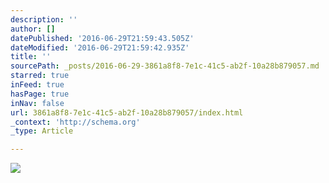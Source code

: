 ```yaml
---
description: ''
author: []
datePublished: '2016-06-29T21:59:43.505Z'
dateModified: '2016-06-29T21:59:42.935Z'
title: ''
sourcePath: _posts/2016-06-29-3861a8f8-7e1c-41c5-ab2f-10a28b879057.md
starred: true
inFeed: true
hasPage: true
inNav: false
url: 3861a8f8-7e1c-41c5-ab2f-10a28b879057/index.html
_context: 'http://schema.org'
_type: Article

---
```

![](https://the-grid-user-content.s3-us-west-2.amazonaws.com/7ab2dc7f-940d-4110-ab5f-5854b51bd929.jpg)